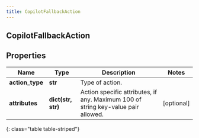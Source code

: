 ```yaml
---
title: CopilotFallbackAction
---
```

## CopilotFallbackAction

## Properties

|Name | Type | Description | Notes|
|------------ | ------------- | ------------- | -------------|
| **action_type** | **str** | Type of action. | |
| **attributes** | **dict(str, str)** | Action specific attributes, if any. Maximum 100 of string key-value pair allowed. | [optional] |
{: class="table table-striped"}


